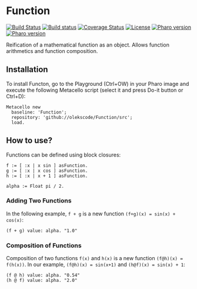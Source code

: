 # Function

[![Build Status](https://travis-ci.org/olekscode/Function.svg?branch=master)](https://travis-ci.org/olekscode/Function)
[![Build status](https://ci.appveyor.com/api/projects/status/nxwn8odf3q2fafo2?svg=true)](https://ci.appveyor.com/project/olekscode/function)
[![Coverage Status](https://coveralls.io/repos/github/olekscode/Function/badge.svg?branch=master)](https://coveralls.io/github/olekscode/Function?branch=master)
[![License](https://img.shields.io/badge/license-MIT-blue.svg)](https://raw.githubusercontent.com/olekscode/Function/master/LICENSE)
[![Pharo version](https://img.shields.io/badge/Pharo-7.0-%23aac9ff.svg)](https://pharo.org/download)
[![Pharo version](https://img.shields.io/badge/Pharo-8.0-%23aac9ff.svg)](https://pharo.org/download)

Reification of a mathematical function as an object. Allows  function arithmetics and function composition.

## Installation

To install Functon, go to the Playground (Ctrl+OW) in your Pharo image and execute the following Metacello script (select it and press Do-it button or Ctrl+D):

```Smalltalk
Metacello new
  baseline: 'Function';
  repository: 'github://olekscode/Function/src';
  load.
```

## How to use?

Functions can be defined using block closures:

```Smalltalk
f := [ :x | x sin ] asFunction.
g := [ :x | x cos ] asFunction.
h := [ :x | x + 1 ] asFunction.

alpha := Float pi / 2.
```
### Adding Two Functions

In the following example, `f + g` is a new function `(f+g)(x) = sin(x) + cos(x)`:

```Smalltalk
(f + g) value: alpha. "1.0"
```

### Composition of Functions

Composition of two functions `f(x)` and `h(x)` is a new function `(f@h)(x) = f(h(x))`. In our example, `(f@h)(x) = sin(x+1)` and `(h@f)(x) = sin(x) + 1`:

```Smalltalk
(f @ h) value: alpha. "0.54"
(h @ f) value: alpha. "2.0"
```
